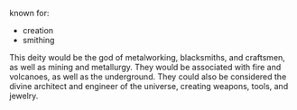 known for:
- creation
- smithing

This deity would be the god of metalworking, blacksmiths, and craftsmen, as well as mining and metallurgy. They would be associated with fire and volcanoes, as well as the underground. They could also be considered the divine architect and engineer of the universe, creating weapons, tools, and jewelry.